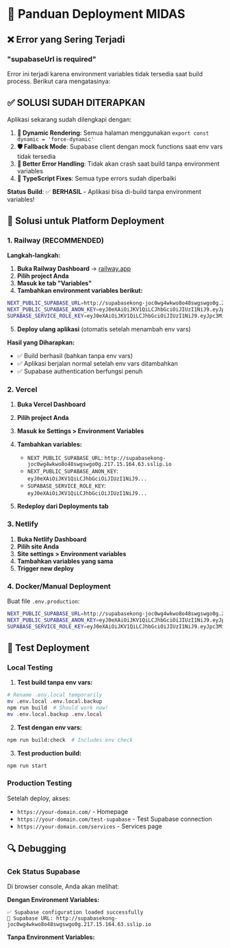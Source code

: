 # 🚀 Panduan Deployment MIDAS

## ❌ Error yang Sering Terjadi

### "supabaseUrl is required"

Error ini terjadi karena environment variables tidak tersedia saat build process. Berikut cara mengatasinya:

## ✅ **SOLUSI SUDAH DITERAPKAN**

Aplikasi sekarang sudah dilengkapi dengan:

1. **🔄 Dynamic Rendering**: Semua halaman menggunakan `export const dynamic = 'force-dynamic'`
2. **🛡️ Fallback Mode**: Supabase client dengan mock functions saat env vars tidak tersedia
3. **📝 Better Error Handling**: Tidak akan crash saat build tanpa environment variables
4. **🔧 TypeScript Fixes**: Semua type errors sudah diperbaiki

**Status Build**: ✅ **BERHASIL** - Aplikasi bisa di-build tanpa environment variables!

## 🔧 Solusi untuk Platform Deployment

### 1. Railway (RECOMMENDED)

**Langkah-langkah:**

1. **Buka Railway Dashboard** → [railway.app](https://railway.app)
2. **Pilih project Anda**
3. **Masuk ke tab "Variables"**
4. **Tambahkan environment variables berikut:**

```bash
NEXT_PUBLIC_SUPABASE_URL=http://supabasekong-joc0wg4wkwo8o48swgswgo0g.217.15.164.63.sslip.io
NEXT_PUBLIC_SUPABASE_ANON_KEY=eyJ0eXAiOiJKV1QiLCJhbGciOiJIUzI1NiJ9.eyJpc3MiOiJzdXBhYmFzZSIsImlhdCI6MTc0ODk0MDEyMCwiZXhwIjo0OTA0NjEzNzIwLCJyb2xlIjoiYW5vbiJ9.s0n5WLXlYRMK-Zk09DAgazMbdHzqIQAqLTHrid068mU
SUPABASE_SERVICE_ROLE_KEY=eyJ0eXAiOiJKV1QiLCJhbGciOiJIUzI1NiJ9.eyJpc3MiOiJzdXBhYmFzZSIsImlhdCI6MTc0ODk0MDEyMCwiZXhwIjo0OTA0NjEzNzIwLCJyb2xlIjoic2VydmljZV9yb2xlIn0.j_gG3Pz6qnmVjvrQK9ab313Wl2HdJ96sbOkx-rxYQYc
```

5. **Deploy ulang aplikasi** (otomatis setelah menambah env vars)

**Hasil yang Diharapkan:**
- ✅ Build berhasil (bahkan tanpa env vars)
- ✅ Aplikasi berjalan normal setelah env vars ditambahkan
- ✅ Supabase authentication berfungsi penuh

### 2. Vercel

1. **Buka Vercel Dashboard**
2. **Pilih project Anda**
3. **Masuk ke Settings > Environment Variables**
4. **Tambahkan variables:**
   - `NEXT_PUBLIC_SUPABASE_URL`: `http://supabasekong-joc0wg4wkwo8o48swgswgo0g.217.15.164.63.sslip.io`
   - `NEXT_PUBLIC_SUPABASE_ANON_KEY`: `eyJ0eXAiOiJKV1QiLCJhbGciOiJIUzI1NiJ9...`
   - `SUPABASE_SERVICE_ROLE_KEY`: `eyJ0eXAiOiJKV1QiLCJhbGciOiJIUzI1NiJ9...`

5. **Redeploy dari Deployments tab**

### 3. Netlify

1. **Buka Netlify Dashboard**
2. **Pilih site Anda**
3. **Site settings > Environment variables**
4. **Tambahkan variables yang sama**
5. **Trigger new deploy**

### 4. Docker/Manual Deployment

Buat file `.env.production`:

```bash
NEXT_PUBLIC_SUPABASE_URL=http://supabasekong-joc0wg4wkwo8o48swgswgo0g.217.15.164.63.sslip.io
NEXT_PUBLIC_SUPABASE_ANON_KEY=eyJ0eXAiOiJKV1QiLCJhbGciOiJIUzI1NiJ9.eyJpc3MiOiJzdXBhYmFzZSIsImlhdCI6MTc0ODk0MDEyMCwiZXhwIjo0OTA0NjEzNzIwLCJyb2xlIjoiYW5vbiJ9.s0n5WLXlYRMK-Zk09DAgazMbdHzqIQAqLTHrid068mU
SUPABASE_SERVICE_ROLE_KEY=eyJ0eXAiOiJKV1QiLCJhbGciOiJIUzI1NiJ9.eyJpc3MiOiJzdXBhYmFzZSIsImlhdCI6MTc0ODk0MDEyMCwiZXhwIjo0OTA0NjEzNzIwLCJyb2xlIjoic2VydmljZV9yb2xlIn0.j_gG3Pz6qnmVjvrQK9ab313Wl2HdJ96sbOkx-rxYQYc
```

## 🧪 Test Deployment

### Local Testing

1. **Test build tanpa env vars:**
```bash
# Rename .env.local temporarily
mv .env.local .env.local.backup
npm run build  # Should work now!
mv .env.local.backup .env.local
```

2. **Test dengan env vars:**
```bash
npm run build:check  # Includes env check
```

3. **Test production build:**
```bash
npm run start
```

### Production Testing

Setelah deploy, akses:
- `https://your-domain.com/` - Homepage
- `https://your-domain.com/test-supabase` - Test Supabase connection
- `https://your-domain.com/services` - Services page

## 🔍 Debugging

### Cek Status Supabase

Di browser console, Anda akan melihat:

**Dengan Environment Variables:**
```
✅ Supabase configuration loaded successfully
📍 Supabase URL: http://supabasekong-joc0wg4wkwo8o48swgswgo0g.217.15.164.63.sslip.io
```

**Tanpa Environment Variables:**
```